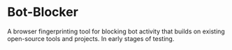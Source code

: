 # Bot-Blocker
A browser fingerprinting tool for blocking bot activity that builds on existing open-source tools and projects. In early stages of testing.
